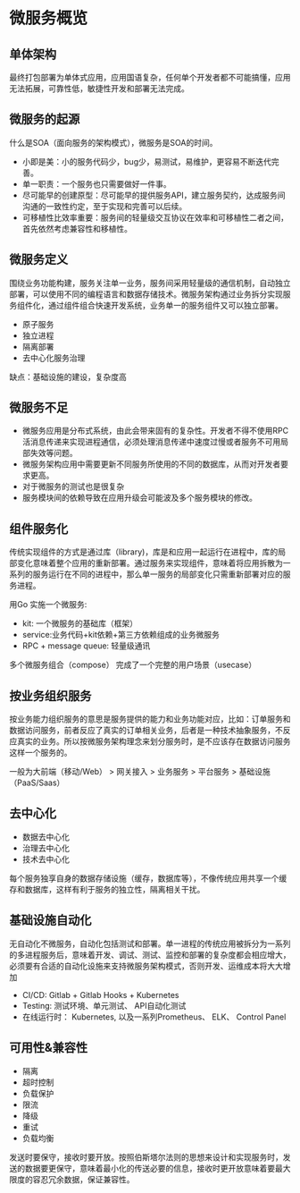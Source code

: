 # 微服务概览

## 单体架构

最终打包部署为单体式应用，应用国语复杂，任何单个开发者都不可能搞懂，应用无法拓展，可靠性低，敏捷性开发和部署无法完成。

## 微服务的起源

什么是SOA（面向服务的架构模式），微服务是SOA的时间。

- 小即是美：小的服务代码少，bug少，易测试，易维护，更容易不断迭代完善。
- 单一职责：一个服务也只需要做好一件事。
- 尽可能早的创建原型：尽可能早的提供服务API，建立服务契约，达成服务间沟通的一致性约定，至于实现和完善可以后续。
- 可移植性比效率重要：服务间的轻量级交互协议在效率和可移植性二者之间，首先依然考虑兼容性和移植性。

## 微服务定义

围绕业务功能构建，服务关注单一业务，服务间采用轻量级的通信机制，自动独立部署，可以使用不同的编程语言和数据存储技术。微服务架构通过业务拆分实现服务组件化，通过组件组合快速开发系统，业务单一的服务组件又可以独立部署。

- 原子服务
- 独立进程
- 隔离部署
- 去中心化服务治理

缺点：基础设施的建设，复杂度高

## 微服务不足

- 微服务应用是分布式系统，由此会带来固有的复杂性。开发者不得不使用RPC活消息传递来实现进程通信，必须处理消息传递中速度过慢或者服务不可用局部失效等问题。
- 微服务架构应用中需要更新不同服务所使用的不同的数据库，从而对开发者要求更高。
- 对于微服务的测试也是很复杂
- 服务模块间的依赖导致在应用升级会可能波及多个服务模块的修改。

## 组件服务化

传统实现组件的方式是通过库（library)，库是和应用一起运行在进程中，库的局部变化意味着整个应用的重新部署。通过服务来实现组件，意味着将应用拆散为一系列的服务运行在不同的进程中，那么单一服务的局部变化只需重新部署对应的服务进程。

用Go 实施一个微服务:

- kit: 一个微服务的基础库（框架）
- service:业务代码+kit依赖+第三方依赖组成的业务微服务
- RPC + message queue: 轻量级通讯

多个微服务组合（compose） 完成了一个完整的用户场景（usecase）

## 按业务组织服务

按业务能力组织服务的意思是服务提供的能力和业务功能对应，比如：订单服务和数据访问服务，前者反应了真实的订单相关业务，后者是一种技术抽象服务，不反应真实的业务。所以按微服务架构理念来划分服务时，是不应该存在数据访问服务这样一个服务的。

一般为大前端（移动/Web） > 网关接入 > 业务服务 > 平台服务 > 基础设施 （PaaS/Saas）

## 去中心化

- 数据去中心化
- 治理去中心化
- 技术去中心化

每个服务独享自身的数据存储设施（缓存，数据库等），不像传统应用共享一个缓存和数据库，这样有利于服务的独立性，隔离相关干扰。

## 基础设施自动化

无自动化不微服务，自动化包括测试和部署。单一进程的传统应用被拆分为一系列的多进程服务后，意味着开发、调试、测试、监控和部署的复杂度都会相应增大，必须要有合适的自动化设施来支持微服务架构模式，否则开发、运维成本将大大增加

- CI/CD: Gitlab + Gitlab Hooks + Kubernetes
- Testing: 测试环境、单元测试、 API自动化测试
- 在线运行时： Kubernetes, 以及一系列Prometheus、 ELK、 Control Panel

## 可用性&兼容性

- 隔离
- 超时控制
- 负载保护
- 限流
- 降级
- 重试
- 负载均衡

发送时要保守，接收时要开放。按照伯斯塔尔法则的思想来设计和实现服务时，发送的数据要更保守，意味着最小化的传送必要的信息，接收时更开放意味着要最大限度的容忍冗余数据，保证兼容性。